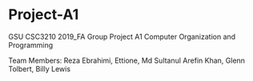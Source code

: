 # Project-A1

GSU CSC3210 2019_FA Group Project A1 Computer Organization and Programming

Team Members: Reza Ebrahimi, Ettione, Md Sultanul Arefin Khan, Glenn Tolbert, Billy Lewis

